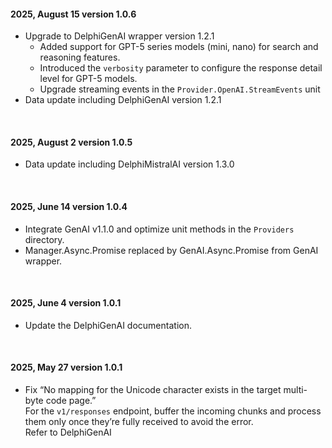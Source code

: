 #### 2025, August 15 version 1.0.6
- Upgrade to DelphiGenAI wrapper version 1.2.1
  - Added support for GPT-5 series models (mini, nano) for search and reasoning features.
  - Introduced the `verbosity` parameter to configure the response detail level for GPT-5 models.
  - Upgrade streaming events in the `Provider.OpenAI.StreamEvents` unit
- Data update including DelphiGenAI version 1.2.1

<br>

#### 2025, August 2 version 1.0.5
- Data update including DelphiMistralAI version 1.3.0

<br>

#### 2025, June 14 version 1.0.4
- Integrate GenAI v1.1.0 and optimize unit methods in the `Providers` directory.
- Manager.Async.Promise replaced by GenAI.Async.Promise from GenAI wrapper.

<br>

#### 2025, June 4 version 1.0.1
- Update the DelphiGenAI documentation.

<br>

#### 2025, May 27 version 1.0.1
- Fix “No mapping for the Unicode character exists in the target multi-byte code page.” <br > 
For the `v1/responses` endpoint, buffer the incoming chunks and process them only once they’re fully received to avoid the error. <br> 
Refer to DelphiGenAI
